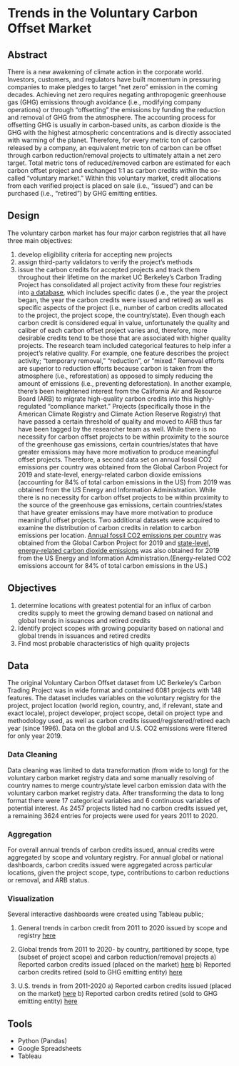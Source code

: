 # Trends in the Voluntary Carbon Offset Market 
## Abstract
There is a new awakening of climate action in the corporate world. Investors, customers, and regulators have built momentum in pressuring companies to make pledges to target “net zero” emission in the coming decades. Achieving net zero requires negating anthropogenic greenhouse gas (GHG) emissions through avoidance (i.e., modifying company operations) or through “offsetting” the emissions by funding the reduction and removal of GHG from the atmosphere. The accounting process for offsetting GHG is usually in carbon-based units, as carbon dioxide is the GHG with the highest atmospheric concentrations and is directly associated with warming of the planet. Therefore, for every metric ton of carbon released by a company, an equivalent metric ton of carbon can be offset through carbon reduction/removal projects to ultimately attain a net zero target. Total metric tons of reduced/removed carbon are estimated for each carbon offset project and exchanged 1:1 as carbon credits within the so-called “voluntary market.” Within this voluntary market, credit allocations from each verified project is placed on sale (i.e., “issued”)  and can be purchased (i.e., “retired”) by GHG emitting entities. 

## Design
The voluntary carbon market has four major carbon registries that all have three main objectives: 
1) develop eligibility criteria for accepting new projects
2) assign third-party validators to verify the project’s methods
3) issue the carbon credits for accepted projects and track them throughout their lifetime on the market
UC Berkeley’s Carbon Trading Project has consolidated all project activity from these four registries into [a database](https://gspp.berkeley.edu/faculty-and-impact/centers/cepp/projects/berkeley-carbon-trading-project/offsets-database), which includes specific dates (i.e., the year the project began, the year the carbon credits were issued and retired)  as well as specific aspects of the project (i.e., number of carbon credits allocated to the project, the project scope, the country/state). 
Even though each carbon credit is considered equal in value, unfortunately the quality and caliber of each carbon offset project varies and, therefore, more desirable credits tend to be those that are associated with higher quality projects. The research team included categorical features to help infer a project’s relative quality.  For example, one feature describes the project activity; “temporary removal,” “reduction”, or “mixed.” Removal efforts are superior to reduction efforts because carbon is taken from the atmosphere (i.e., reforestation) as opposed to simply reducing the amount of emissions (i.e., preventing deforestation). In another example, there’s been heightened interest from the California Air and Resource Board (ARB) to migrate high-quality carbon credits into this highly-regulated “compliance market.” Projects (specifically those in the American Climate Registry and Climate Action Reserve Registry) that have passed a certain threshold of quality and moved to ARB thus far have been tagged by the researcher team as well. 
While there is no necessity for carbon offset projects to be within proximity to the source of the greenhouse gas emissions, certain countries/states that have greater emissions may have more motivation to produce meaningful offset projects. Therefore, a second data set on annual fossil CO2 emissions per country was obtained from the Global Carbon Project for 2019 and state-level, energy-related carbon dioxide  emissions (accounting for 84% of total carbon emissions in the US) from 2019 was obtained from the US Energy and Information Administration.
While there is no necessity for carbon offset projects to be within proximity to the source of the greenhouse gas emissions, certain countries/states that have greater emissions may have more motivation to produce meaningful offset projects.  Two additional datasets were acquired to examine the distribution of carbon credits in relation to carbon emissions per location. [Annual fossil CO2 emissions per country](https://zenodo.org/record/5569235#.YxaGAuzMJ9v) was obtained from the Global Carbon Project for 2019 and [state-level, energy-related carbon dioxide emissions](https://www.eia.gov/environment/emissions/state/) was also obtained for 2019 from the US Energy and Information Administration.(Energy-related CO2 emissions account for 84% of total carbon emissions in the US.) 

## Objectives
1) determine locations with greatest potential for an influx of carbon credits supply to meet the growing demand based on national and global trends in issuances and retired credits
2) Identify project scopes with growing popularity based on national and global trends in issuances and retired credits
3) Find most probable characteristics of high quality projects

## Data
The original Voluntary Carbon Offset dataset from UC Berkeley’s Carbon Trading Project was in wide format and contained 6081 projects with 148 features. The dataset includes variables on the voluntary registry for the project, project location (world region, country, and, if relevant, state and exact locale), project developer, project scope, detail on project type and methodology used, as well as carbon credits issued/registered/retired each year (since 1996). Data on the global and U.S. CO2 emissions were filtered for only year 2019.

### Data Cleaning
Data cleaning was limited to data transformation (from wide to long) for the voluntary carbon market registry data and some manually resolving of country names to merge country/state level carbon emission data with the voluntary carbon market registry data. After transforming the data to long format there were 17 categorical variables and 6 continuous variables of potential interest. As 2457 projects listed had no carbon credits issued yet, a remaining 3624 entries for projects were used for years 2011 to 2020. 
### Aggregation
For overall annual trends of carbon credits issued, annual credits were aggregated by scope and voluntary registry. For annual global or national dashboards, carbon credits issued were aggregated across particular locations, given the project scope, type, contributions to carbon reductions or removal, and ARB status. 
### Visualization
Several interactive dashboards were created using Tableau public; 
1) General trends in carbon credit from 2011 to 2020 issued by scope and registry [here](https://public.tableau.com/app/profile/sarah8808/viz/TrendsinCarbonIssuedbyRegistryScope/Dashboard15)

2) Global trends from 2011 to 2020- by country, partitioned by scope, type (subset of project scope) and carbon reduction/removal projects
	a) Reported carbon credits issued (placed on the market)  [here](https://public.tableau.com/app/profile/sarah8808/viz/GlobalDistributionofCarbonCreditIssuance/CarbonCredIssued#2)
	b) Reported carbon credits retired (sold to GHG emitting entity) [here](https://public.tableau.com/app/profile/sarah8808/viz/GlobalDistributionofCarbonCreditsRetired/CarbonCredRetired)

3) U.S. trends in from 2011-2020
	a) Reported carbon credits issued (placed on the market) [here](https://public.tableau.com/app/profile/sarah8808/viz/GlobalDistributionofCarbonCreditIssuance/CarbonCredIssued)
	b) Reported carbon credits retired (sold to GHG emitting entity) [here](https://public.tableau.com/app/profile/sarah8808/viz/U_S_DistributionofCarbonCreditRetired/U_S_CarbonCredRetired)


## Tools

- Python (Pandas)
- Google Spreadsheets
- Tableau
